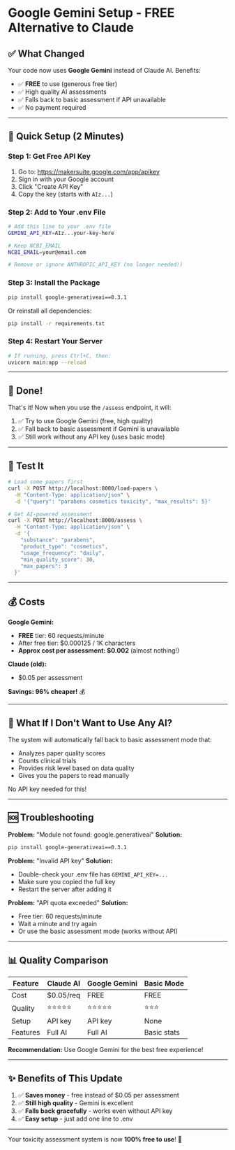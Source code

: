 # Google Gemini Setup - FREE Alternative to Claude

## ✅ What Changed

Your code now uses **Google Gemini** instead of Claude AI. Benefits:
- ✅ **FREE** to use (generous free tier)
- ✅ High quality AI assessments
- ✅ Falls back to basic assessment if API unavailable
- ✅ No payment required

---

## 🚀 Quick Setup (2 Minutes)

### Step 1: Get Free API Key

1. Go to: https://makersuite.google.com/app/apikey
2. Sign in with your Google account
3. Click "Create API Key"
4. Copy the key (starts with `AIz...`)

### Step 2: Add to Your .env File

```bash
# Add this line to your .env file
GEMINI_API_KEY=AIz...your-key-here

# Keep NCBI_EMAIL
NCBI_EMAIL=your@email.com

# Remove or ignore ANTHROPIC_API_KEY (no longer needed!)
```

### Step 3: Install the Package

```bash
pip install google-generativeai==0.3.1
```

Or reinstall all dependencies:
```bash
pip install -r requirements.txt
```

### Step 4: Restart Your Server

```bash
# If running, press Ctrl+C, then:
uvicorn main:app --reload
```

---

## 🎉 Done!

That's it! Now when you use the `/assess` endpoint, it will:
1. ✅ Try to use Google Gemini (free, high quality)
2. ✅ Fall back to basic assessment if Gemini is unavailable
3. ✅ Still work without any API key (uses basic mode)

---

## 🧪 Test It

```bash
# Load some papers first
curl -X POST http://localhost:8000/load-papers \
  -H "Content-Type: application/json" \
  -d '{"query": "parabens cosmetics toxicity", "max_results": 5}'

# Get AI-powered assessment
curl -X POST http://localhost:8000/assess \
  -H "Content-Type: application/json" \
  -d '{
    "substance": "parabens",
    "product_type": "cosmetics",
    "usage_frequency": "daily",
    "min_quality_score": 30,
    "max_papers": 3
  }'
```

---

## 💰 Costs

**Google Gemini:**
- **FREE** tier: 60 requests/minute
- After free tier: $0.000125 / 1K characters
- **Approx cost per assessment: $0.002** (almost nothing!)

**Claude (old):**
- $0.05 per assessment

**Savings: 96% cheaper!** 💰

---

## 🔄 What If I Don't Want to Use Any AI?

The system will automatically fall back to basic assessment mode that:
- Analyzes paper quality scores
- Counts clinical trials
- Provides risk level based on data quality
- Gives you the papers to read manually

No API key needed for this!

---

## 🆘 Troubleshooting

**Problem:** "Module not found: google.generativeai"
**Solution:**
```bash
pip install google-generativeai==0.3.1
```

**Problem:** "Invalid API key"
**Solution:**
- Double-check your .env file has `GEMINI_API_KEY=...`
- Make sure you copied the full key
- Restart the server after adding it

**Problem:** "API quota exceeded"
**Solution:**
- Free tier: 60 requests/minute
- Wait a minute and try again
- Or use the basic assessment mode (works without API)

---

## 📊 Quality Comparison

| Feature | Claude AI | Google Gemini | Basic Mode |
|---------|-----------|---------------|------------|
| Cost | $0.05/req | FREE | FREE |
| Quality | ⭐⭐⭐⭐⭐ | ⭐⭐⭐⭐⭐ | ⭐⭐⭐ |
| Setup | API key | API key | None |
| Features | Full AI | Full AI | Basic stats |

**Recommendation:** Use Google Gemini for the best free experience!

---

## ✨ Benefits of This Update

1. ✅ **Saves money** - free instead of $0.05 per assessment
2. ✅ **Still high quality** - Gemini is excellent
3. ✅ **Falls back gracefully** - works even without API key
4. ✅ **Easy setup** - just add one line to .env

---

Your toxicity assessment system is now **100% free to use**! 🎉

